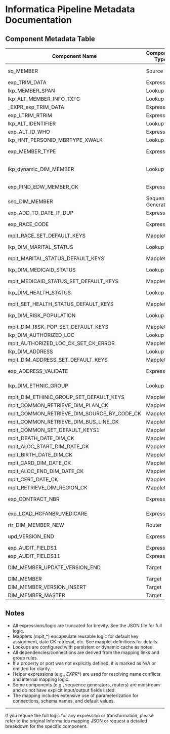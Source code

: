 # Informatica Pipeline Metadata Documentation

## Component Metadata Table

| Component Name                 | Component Type         | Input Ports / Fields                | Output Ports / Fields               | Expressions/Logic (truncated)         | Dependencies/Connections          | Additional Properties/Notes                |
|-------------------------------|-----------------------|-------------------------------------|-------------------------------------|---------------------------------------|-----------------------------------|--------------------------------------------|
| sq_MEMBER                     | Source                | N/A                                 | STAGING_CK1, MEMBER_NBR1, ...       | N/A                                   | N/A                               | Database: $Param_Source_Owner_EV           |
| exp_TRIM_DATA                 | Expression            | All fields from sq_MEMBER           | o_BUS_UNIT, o_MEMBER_NBR, ...       | Many field trims, null checks, ...    | sq_MEMBER                        | See Notes for expression details           |
| lkp_MEMBER_SPAN               | Lookup                | MEMBER_NBR1, BUS_UNIT               | HEALTHSTAT, MARITALSTAT, ...        | Lookup on MEMBER_NBR, BUS_UNIT        | exp_TRIM_DATA                    | Cache: Enabled                             |
| lkp_ALT_MEMBER_INFO_TXFC      | Lookup                | MEMBER_NBR1, BUS_UNIT               | RACE, ETHNICITY, ...                | Lookup on MEMBER_NBR, BUS_UNIT        | sq_MEMBER                        | Cache: Enabled                             |
| _EXPR_exp_TRIM_DATA           | Expression            | sq_MEMBER, lkp_MEMBER_SPAN, ...      | All fields from input               | Helper for exp_TRIM_DATA              | sq_MEMBER, lkp_MEMBER_SPAN, ...   | Internal helper expression                 |
| exp_LTRIM_RTRIM               | Expression            | sq_MEMBER                           | o_MEMBER_NBR, o_BUS_UNIT, ...       | LTRIM/RTRIM for multiple fields       | sq_MEMBER                        | N/A                                        |
| lkp_ALT_IDENTIFIER            | Lookup                | o_MEMBER_NBR, o_BUS_UNIT            | ALT_ID_WHO, ...                     | Lookup on MEMBER_NBR, BUS_UNIT        | exp_LTRIM_RTRIM                  | Cache: Enabled                             |
| exp_ALT_ID_WHO                | Expression            | lkp_ALT_IDENTIFIER, exp_LTRIM_RTRIM | o_ALT_ID_WHO, v_ALT_ID_WHO, ...     | SUBSTR, LTRIM, RTRIM, DECODE, ...     | lkp_ALT_IDENTIFIER, exp_LTRIM_RTRIM | N/A                                    |
| lkp_HNT_PERSONID_MBRTYPE_XWALK| Lookup                | o_ALT_ID_WHO_LAST_2_DIGIT           | PERSON_CODE, MEMBER_TYPE            | Lookup on PERSON_CODE                 | exp_ALT_ID_WHO                   | Cache: Enabled                             |
| exp_MEMBER_TYPE               | Expression            | exp_ALT_ID_WHO, lkp_HNT_PERSONID_MBRTYPE_XWALK | o_MEMBER_TYPE           | LTRIM(RTRIM(SUBSTR(i_ALT_ID_WHO,1,9)))||LTRIM(RTRIM(i_MEMBER_TYPE)) | exp_ALT_ID_WHO, lkp_HNT_PERSONID_MBRTYPE_XWALK | N/A                |
| lkp_dynamic_DIM_MEMBER        | Lookup                | o_MEMBER_NBR, PLAN_DIM_CK, ...      | MEMBER_DIM_CK, EDW_MEMBER_CK, ...   | Dynamic lookup on MEMBER_NBR, PLAN_DIM_CK | exp_TRIM_DATA, exp_FIND_EDW_MEMBER_CK, seq_DIM_MEMBER | Dynamic cache, see notes |
| exp_FIND_EDW_MEMBER_CK        | Expression            | exp_TRIM_DATA, seq_EDW_MEMBER_CK, ... | o_EDW_MEMBER_CK, v_EDW_MEMBER_CK   | IIF(ISNULL(v_EDW_MEMBER_CK), NEXTVAL, v_EDW_MEMBER_CK) | exp_TRIM_DATA, seq_EDW_MEMBER_CK | Uses lkp_DIM_PRE_MBR lookup                |
| seq_DIM_MEMBER                | Sequence Generator    | N/A                                 | NEXTVAL                             | Sequence for MEMBER_DIM_CK            | N/A                               | Shared sequence                             |
| exp_ADD_TO_DATE_IF_DUP        | Expression            | lkp_dynamic_DIM_MEMBER, ...          | o_VERSION_EFFECTIVE_DATE            | ADD_TO_DATE logic for version dates   | lkp_dynamic_DIM_MEMBER            | N/A                                        |
| exp_RACE_CODE                 | Expression            | exp_TRIM_DATA, mplt_COMMON_RETRIEVE_DIM_PLAN_CK | o_RACE, v_RACE, ...   | DECODE/LOOKUP logic for race         | exp_TRIM_DATA, mplt_COMMON_RETRIEVE_DIM_PLAN_CK | Uses lkp_DIM_RACE, lkp_DIM_RACE_by_desc |
| mplt_RACE_SET_DEFAULT_KEYS    | Mapplet               | o_RACE, PLAN_DIM_CK, ...             | output_SET_DEFAULT_KEYS             | Default key logic for race dim        | exp_RACE_CODE                    | See mapplet details                          |
| lkp_DIM_MARITAL_STATUS        | Lookup                | o_MARITALSTAT, PLAN_DIM_CK1          | MARITAL_STATUS_DIM_CK, ...          | Lookup on MARITAL_STATUS_CODE, PLAN_DIM_CK | exp_TRIM_DATA, mplt_COMMON_RETRIEVE_DIM_PLAN_CK | Cache: Enabled                |
| mplt_MARITAL_STATUS_DEFAULT_KEYS | Mapplet            | o_MARITALSTAT, PLAN_DIM_CK1, ...     | output_SET_DEFAULT_KEYS             | Default key logic for marital status  | lkp_DIM_MARITAL_STATUS, exp_TRIM_DATA | See mapplet details                          |
| lkp_DIM_MEDICAID_STATUS       | Lookup                | o_STATUS_X, PLAN_DIM_CK1             | MEDICAID_STATUS_DIMENSION_CK, ...   | Lookup on MEDICAID_STATUS_CODE, PLAN_DIM_CK | exp_TRIM_DATA, mplt_COMMON_RETRIEVE_DIM_PLAN_CK | Cache: Enabled                |
| mplt_MEDICAID_STATUS_SET_DEFAULT_KEYS | Mapplet       | o_STATUS_X, PLAN_DIM_CK1, ...        | output_SET_DEFAULT_KEYS             | Default key logic for medicaid status | lkp_DIM_MEDICAID_STATUS, exp_TRIM_DATA | See mapplet details                          |
| lkp_DIM_HEALTH_STATUS         | Lookup                | o_HEALTH_STAT, PLAN_DIM_CK1          | HEALTH_STATUS_DIM_CK, ...           | Lookup on HEALTH_STATUS_CODE, PLAN_DIM_CK | exp_TRIM_DATA, mplt_COMMON_RETRIEVE_DIM_PLAN_CK | Cache: Enabled                |
| mplt_SET_HEALTH_STATUS_DEFAULT_KEYS | Mapplet         | o_HEALTH_STAT, PLAN_DIM_CK1, ...     | output_SET_DEFAULT_KEYS             | Default key logic for health status   | lkp_DIM_HEALTH_STATUS, exp_TRIM_DATA | See mapplet details                          |
| lkp_DIM_RISK_POPULATION       | Lookup                | o_RISK_POP, PLAN_DIM_CK1             | RISK_POPULATION_DIM_CK, ...         | Lookup on RISK_POPULATION_CODE, PLAN_DIM_CK | exp_TRIM_DATA, mplt_COMMON_RETRIEVE_DIM_PLAN_CK | Cache: Enabled                |
| mplt_DIM_RISK_POP_SET_DEFAULT_KEYS | Mapplet          | o_RISK_POP, PLAN_DIM_CK1, ...        | output_SET_DEFAULT_KEYS             | Default key logic for risk pop        | lkp_DIM_RISK_POPULATION, exp_TRIM_DATA | See mapplet details                          |
| lkp_DIM_AUTHORIZED_LOC        | Lookup                | o_ALOC_CODE                          | AUTHORIZED_LOC_DIM_CK, ...          | Lookup on AUTHORIZED_LOC_CODE         | exp_TRIM_DATA                      | Cache: Enabled                             |
| mplt_AUTHORIZED_LOC_CK_SET_CK_ERROR | Mapplet         | o_ALOC_CODE, ...                     | output_SET_DEFAULT_KEYS             | Default key logic for auth loc        | lkp_DIM_AUTHORIZED_LOC, exp_TRIM_DATA | See mapplet details                          |
| lkp_DIM_ADDRESS               | Lookup                | o_ADDRESS1, o_ADDRESS2, ...          | ADDRESS_DIM_CK, ...                 | Lookup on address fields              | exp_ADDRESS_VALIDATE                | Cache: Enabled                             |
| mplt_DIM_ADDRESS_SET_DEFAULT_KEYS | Mapplet           | o_ADDRESS1, o_ADDRESS2, ...          | output_SET_DEFAULT_KEYS             | Default key logic for address         | lkp_DIM_ADDRESS, exp_ADDRESS_VALIDATE | See mapplet details                          |
| exp_ADDRESS_VALIDATE          | Expression            | address fields                       | o_ADDRESS1, o_ADDRESS2, ...         | IIF, LTRIM, RTRIM, ISNULL, ...        | exp_TRIM_DATA, lkp_AMYSIS_ADDRESS   | Validates and trims address fields          |
| lkp_DIM_ETHNIC_GROUP          | Lookup                | o_ETHINICITY, PLAN_DIM_CK_in         | ETHNIC_GROUP_DIM_CK, ...            | Lookup on ETHNIC_GROUP_CODE, PLAN_DIM_CK | exp_TRIM_DATA, mplt_COMMON_RETRIEVE_DIM_PLAN_CK | Cache: Enabled                |
| mplt_DIM_ETHINIC_GROUP_SET_DEFAULT_KEYS | Mapplet     | o_ETHINICITY, PLAN_DIM_CK_in, ...    | output_SET_DEFAULT_KEYS             | Default key logic for ethnic group    | lkp_DIM_ETHNIC_GROUP, exp_TRIM_DATA | See mapplet details                          |
| mplt_COMMON_RETRIEVE_DIM_PLAN_CK | Mapplet            | o_BUSINESS_UNIT, ...                 | output_COMMON_RETRIEVE_DIM_PLAN_CK  | Retrieves PLAN_DIM_CK                 | exp_TRIM_DATA                       | See mapplet details                          |
| mplt_COMMON_RETRIEVE_DIM_SOURCE_BY_CODE_CK | Mapplet  | SRC_SCHEMA_CODE, ...                 | output_COMMON_RETRIEVE_DIM_SOURCE_CK| Retrieves PARENT_DIM_CK               | exp_TRIM_DATA                       | See mapplet details                          |
| mplt_COMMON_RETRIEVE_DIM_BUS_LINE_CK | Mapplet        | o_BUS_UNIT, ...                      | output_COMMON_RETRIEVE_DIM_BUS_UNIT_CK | Retrieves BUS_LINE_DIM_CK           | exp_TRIM_DATA                       | See mapplet details                          |
| mplt_COMMON_SET_DEFAULT_KEYS1 | Mapplet              | PARENT_DIM_CK, ...                    | output_SET_DEFAULT_KEYS             | Default key logic for common set      | exp_TRIM_DATA                       | See mapplet details                          |
| mplt_DEATH_DATE_DIM_CK        | Mapplet               | YMDDEATH, ...                         | output_COMMON_RETRIEVE_DIM_DATE_CK  | Retrieves DATE_DIM_CK                 | exp_TRIM_DATA                       | See mapplet details                          |
| mplt_ALOC_START_DIM_DATE_CK   | Mapplet               | ALOC_START_DATE, ...                  | output_COMMON_RETRIEVE_DIM_DATE_CK  | Retrieves DATE_DIM_CK                 | exp_TRIM_DATA                       | See mapplet details                          |
| mplt_BIRTH_DATE_DIM_CK        | Mapplet               | YMDBIRTH, ...                         | output_COMMON_RETRIEVE_DIM_DATE_CK  | Retrieves DATE_DIM_CK                 | exp_TRIM_DATA                       | See mapplet details                          |
| mplt_CARD_DIM_DATE_CK         | Mapplet               | YMDCARD, ...                          | output_COMMON_RETRIEVE_DIM_DATE_CK  | Retrieves DATE_DIM_CK                 | exp_TRIM_DATA                       | See mapplet details                          |
| mplt_ALOC_END_DIM_DATE_CK     | Mapplet               | ALOC_END_DATE, ...                    | output_COMMON_RETRIEVE_DIM_DATE_CK  | Retrieves DATE_DIM_CK                 | exp_TRIM_DATA                       | See mapplet details                          |
| mplt_CERT_DATE_CK             | Mapplet               | CERT_DATE, ...                        | output_COMMON_RETRIEVE_DIM_DATE_CK  | Retrieves DATE_DIM_CK                 | exp_TRIM_DATA                       | See mapplet details                          |
| mplt_RETRIEVE_DIM_REGION_CK   | Mapplet               | REGION, PLAN_DIM_ID, ...              | output_COMMON_RETRIEVE_DIM_REGION_CK| Retrieves REGION_DIM_CK               | exp_TRIM_DATA                       | See mapplet details                          |
| exp_CONTRACT_NBR              | Expression            | exp_TRIM_DATA                         | o_AMISYS_CONTRACT_NBR, o_MEDICAL_CONTRACT_NBR | SUBSTR, LTRIM, RTRIM, ...      | exp_TRIM_DATA                       | N/A                                        |
| exp_LOAD_HCFANBR_MEDICARE     | Expression            | exp_TRIM_DATA, mplt_COMMON_RETRIEVE_DIM_BUS_LINE_CK | HCFA_NBR             | iif(BUS_LINE_DIM_CK=to_decimal($$BUS_LINE_DIM_CK) ... | exp_TRIM_DATA, mplt_COMMON_RETRIEVE_DIM_BUS_LINE_CK | N/A                  |
| rtr_DIM_MEMBER_NEW            | Router                | _EXPR_rtr_DIM_MEMBER_NEW              | DEFAULT1, NEW_ROW_MEMBER            | GroupFilter: NewLookupRow = 1         | _EXPR_rtr_DIM_MEMBER_NEW            | Routes for new/updated rows                  |
| upd_VERSION_END               | Expression            | rtr_DIM_MEMBER_NEW.DEFAULT1, exp_AUDIT_FIELDS11 | DefaultGroup           | Expression for update strategy         | rtr_DIM_MEMBER_NEW, exp_AUDIT_FIELDS11 | Replaces Update Strategy transformation      |
| exp_AUDIT_FIELDS1             | Expression            | rtr_DIM_MEMBER_NEW.NEW_ROW_MEMBER      | DefaultGroup                        | Audit field logic, SESSSTARTTIME, ...  | rtr_DIM_MEMBER_NEW                  | Audit logic for inserts                       |
| exp_AUDIT_FIELDS11            | Expression            | rtr_DIM_MEMBER_NEW.DEFAULT1            | DefaultGroup                        | Audit field logic, SESSSTARTTIME, ...  | rtr_DIM_MEMBER_NEW                  | Audit logic for version insert                |
| DIM_MEMBER_UPDATE_VERSION_END  | Target                | upd_VERSION_END, _EXPR_DIM_MEMBER_UPDATE_VERSION_END | DefaultGroup         | N/A                                   | upd_VERSION_END, _EXPR_DIM_MEMBER_UPDATE_VERSION_END | Target table for version end update         |
| DIM_MEMBER                    | Target                | _EXPR_DIM_MEMBER                       | DefaultGroup                        | N/A                                   | _EXPR_DIM_MEMBER                     | Target table for member                        |
| DIM_MEMBER_VERSION_INSERT      | Target                | _EXPR_DIM_MEMBER_VERSION_INSERT         | DefaultGroup                        | N/A                                   | _EXPR_DIM_MEMBER_VERSION_INSERT      | Target table for version insert                |
| DIM_MEMBER_MASTER              | Target                | _EXPR_DIM_MEMBER_MASTER                 | DefaultGroup                        | N/A                                   | _EXPR_DIM_MEMBER_MASTER              | Target table for member master                 |

## Notes
- All expressions/logic are truncated for brevity. See the JSON file for full logic.
- Mapplets (mplt_*) encapsulate reusable logic for default key assignment, date CK retrieval, etc. See mapplet definitions for details.
- Lookups are configured with persistent or dynamic cache as noted.
- All dependencies/connections are derived from the mapping links and group rules.
- If a property or port was not explicitly defined, it is marked as N/A or omitted for clarity.
- Helper expressions (e.g., _EXPR_*) are used for resolving name conflicts and internal mapping logic.
- Some components (e.g., sequence generators, routers) are midstream and do not have explicit input/output fields listed.
- The mapping includes extensive use of parameterization for connections, schema names, and default values.

---

If you require the full logic for any expression or transformation, please refer to the original Informatica mapping JSON or request a detailed breakdown for the specific component.

